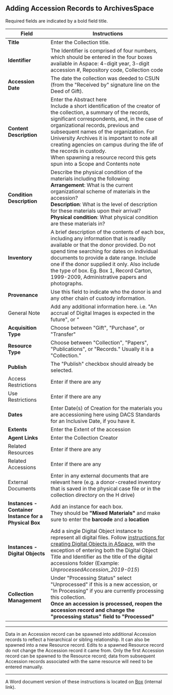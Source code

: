## Adding Accession Records to ArchivesSpace

Required fields are indicated by a bold field title. 

| Field       | Instructions |
| ----------- | ----------- |
| **Title** | Enter the Collection title.       |
| **Identifier** | The Identifier is comprised of four numbers, which should be entered in the four boxes available in Aspace: 4-digit year, 3-digit accession #, Repository code, Collection code     |
| **Accession Date** | The date the collection was deeded to CSUN (from the "Received by" signature line on the Deed of Gift). |
| **Content Description** | Enter the Abstract here <br> Include a short identification of the creator of the collection, a summary of the records, significant correspondents, and, in the case of organizational records, previous and subsequent names of the organization. For University Archives it is important to note all creating agencies on campus during the life of the records in custody. <br> When spawning a resource record this gets spun into a Scope and Contents note |
| **Condition Description** | Describe the physical condition of the materials including the following: <br> **Arrangement**: What is the current organizational scheme of materials in the accession? <br> **Description**: What is the level of description for these materials upon their arrival? <br> **Physical condition**: What physical condition are these materials in? |
| **Inventory** | A brief description of the contents of each box, including any information that is readily available or that the donor provided. Do not spend time searching for dates on individual documents to provide a date range. Include one if the donor supplied it only. Also include the type of box. Eg. Box 1, Record Carton, 1999-2009, Administrative papers and photographs. |
| **Provenance** | Use this field to indicate who the donor is and any other chain of custody information. |
| General Note | Add any additional information here. i.e. "An accrual of Digital Images is expected in the future", or “ |
| **Acquisition Type** | Choose between "Gift", "Purchase", or "Transfer" |
| **Resource Type** | Choose between "Collection", "Papers", "Publications", or "Records." Usually it is a "Collection." |
| **Publish** | The "Publish" checkbox should already be selected. |
| Access Restrictions | Enter if there are any |
| Use Restrictions | Enter if there are any |
| **Dates** | Enter Date(s) of Creation for the materials you are accessioning here using DACS Standards for an Inclusive Date, if you have it. |
| **Extents** | Enter the Extent of the accession |
| **Agent Links** | Enter the Collection Creator |
| Related Resources | Enter if there are any |
| Related Accessions | Enter if there are any |
| External Documents | Enter in any external documents that are relevant here (e.g. a donor-created inventory that is saved in the physical case file or in the collection directory on the H drive) |
| **Instances - Container Instance for a Physical Box** | Add an instance for each box. <br> They should be **"Mixed Materials"** and make sure to enter the **barcode** and a **location** |
| **Instances - Digital Objects** | Add a single Digital Object instance to represent all digital files. Follow [instructions for creating Digital Objects in ASpace](https://mycsun.app.box.com/file/1296297597333), with the exception of entering both the Digital Object Title and Identifier as the title of the digital accessions folder (Example: <em>UnprocessedAccession_2019-015</em>) |
| **Collection Management** | Under "Processing Status" select "Unprocessed" if this is a new accession, or "In Processing" if you are currently processing this collection. <br> **Once an accession is processed, reopen the accession record and change the "processing status" field to "Processed"** |

---

Data in an Accession record can be spawned into additional Accession records to reflect a hierarchical or sibling relationship. It can also be spawned into a new Resource record. Edits to a spawned Resource record do not change the Accession record it came from. Only the first Accession record can be spawned to the Resource record; data from subsequent Accession records associated with the same resource will need to be entered manually.

---

A Word document version of these instructions is located on [Box](https://mycsun.box.com/s/6as126qgbfgprvtp6h7oqervuvqoxmsg) (internal link).
